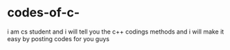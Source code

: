 # codes-of-c-
i am cs student and i will tell you the c++ codings methods and i will make it easy by posting codes for you guys
